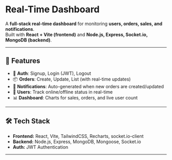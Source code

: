# Real-Time Dashboard

A **full-stack real-time dashboard** for monitoring **users, orders, sales, and notifications**.  
Built with **React + Vite (frontend)** and **Node.js, Express, Socket.io, MongoDB (backend)**.  

---

## 🚀 Features
- 🔐 **Auth**: Signup, Login (JWT), Logout  
- 📦 **Orders**: Create, Update, List (with real-time updates)  
- 🔔 **Notifications**: Auto-generated when new orders are created/updated  
- 👥 **Users**: Track online/offline status in real-time  
- 📊 **Dashboard**: Charts for sales, orders, and live user count  

---

## 🛠️ Tech Stack
- **Frontend:** React, Vite, TailwindCSS, Recharts, socket.io-client  
- **Backend:** Node.js, Express, MongoDB, Mongoose, Socket.io  
- **Auth:** JWT Authentication  

---

